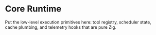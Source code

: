# Core Runtime

Put the low-level execution primitives here: tool registry, scheduler state, cache plumbing, and telemetry hooks that are pure Zig.
